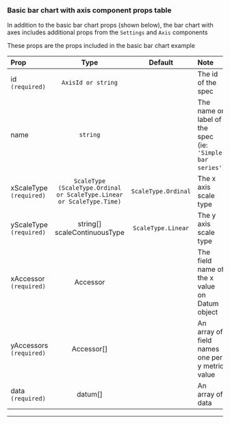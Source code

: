 ### Basic bar chart with axis component props table

In addition to the basic bar chart props (shown below), the bar chart with axes includes additional props from the `Settings` and `Axis` components

These props are the props included in the basic bar chart example

| Prop | Type | Default | Note |
|:------|:------:|:---------:|:------|
| id  `(required)` | `AxisId or string` |  | The id of the spec |
| name | `string` | | The name or label of the spec (ie: `'Simple bar series'`) |
| xScaleType `(required)`| `ScaleType (ScaleType.Ordinal or ScaleType.Linear or ScaleType.Time)` | `ScaleType.Ordinal` | The x axis scale type |
| yScaleType `(required)`| string[] scaleContinuousType | `ScaleType.Linear` | The y axis scale type |
| xAccessor `(required)`| Accessor |  | The field name of the x value on Datum object |
| yAccessors `(required)`| Accessor[] |  | An array of field names one per y metric value |
| data `(required)` | datum[] |  | An array of data |

***